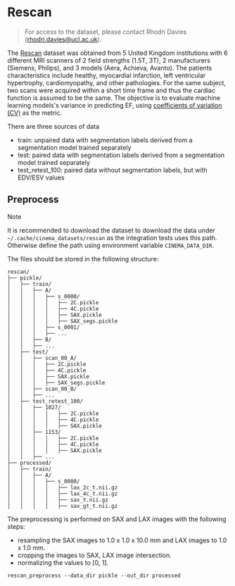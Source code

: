 # Rescan

> For access to the dataset, please contact Rhodri Davies (rhodri.davies@ucl.ac.uk).

The [Rescan](https://www.ahajournals.org/doi/10.1161/CIRCIMAGING.119.009214) dataset was obtained from 5 United Kingdom
institutions with 6 different MRI scanners of 2 field strengths (1.5T, 3T), 2 manufacturers (Siemens, Philips), and 3
models (Aera, Achieva, Avanto). The patients characteristics include healthy, myocardial infarction, left ventricular
hypertrophy, cardiomyopathy, and other pathologies. For the same subject, two scans were acquired within a short time
frame and thus the cardiac function is assumed to be the same. The objective is to evaluate machine learning models's
variance in predicting EF, using [coefficients of variation (CV)](https://www-users.york.ac.uk/~mb55/meas/cv.htm) as the
metric.

There are three sources of data

- train: unpaired data with segmentation labels derived from a segmentation model trained separately
- test: paired data with segmentation labels derived from a segmentation model trained separately
- test_retest_100: paired data without segmentation labels, but with EDV/ESV values

## Preprocess

> [!NOTE]
>
> It is recommended to download the dataset to download the data under `~/.cache/cinema_datasets/rescan` as the
> integration tests uses this path. Otherwise define the path using environment variable `CINEMA_DATA_DIR`.

The files should be stored in the following structure:

```
rescan/
├── pickle/
│   ├── train/
│   │   ├── A/
│   │   │   ├── s_0000/
│   │   │   │   ├── 2C.pickle
│   │   │   │   ├── 4C.pickle
│   │   │   │   ├── SAX.pickle
│   │   │   │   ├── SAX_segs.pickle
│   │   │   ├── s_0001/
│   │   │   ├── ...
│   │   ├── B/
│   │   ├── ...
│   ├── test/
│   │   ├── scan_00_A/
│   │   │   ├── 2C.pickle
│   │   │   ├── 4C.pickle
│   │   │   ├── SAX.pickle
│   │   │   ├── SAX_segs.pickle
│   │   ├── scan_00_B/
│   │   ├── ...
│   ├── test_retest_100/
│   │   ├── 1027/
│   │   │   │   ├── 2C.pickle
│   │   │   │   ├── 4C.pickle
│   │   │   │   ├── SAX.pickle
│   │   ├── 1153/
│   │   │   │   ├── 2C.pickle
│   │   │   │   ├── 4C.pickle
│   │   │   │   ├── SAX.pickle
│   │   ├── ...
├── processed/
│   ├── train/
│   │   ├── A/
│   │   │   ├── s_0000/
│   │   │   │   ├── lax_2c_t.nii.gz
│   │   │   │   ├── lax_4c_t.nii.gz
│   │   │   │   ├── sax_t.nii.gz
│   │   │   │   ├── sax_gt_t.nii.gz

```

The preprocessing is performed on SAX and LAX images with the following steps:

- resampling the SAX images to 1.0 x 1.0 x 10.0 mm and LAX images to 1.0 x 1.0 mm.
- cropping the images to SAX, LAX image intersection.
- normalizing the values to [0, 1].

```commandline
rescan_preprocess --data_dir pickle --out_dir processed
```
